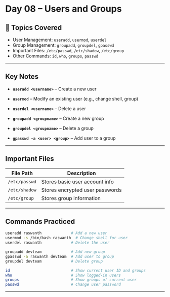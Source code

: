 #  Day 08 – Users and Groups

## 🔹 Topics Covered

- User Management: `useradd`, `usermod`, `userdel`
- Group Management: `groupadd`, `groupdel`, `gpasswd`
- Important Files: `/etc/passwd`, `/etc/shadow`, `/etc/group`
- Other Commands: `id`, `who`, `groups`, `passwd`

---

## Key Notes

- **`useradd <username>`** – Create a new user  
- **`usermod`** – Modify an existing user (e.g., change shell, group)  
- **`userdel <username>`** – Delete a user  

- **`groupadd <groupname>`** – Create a new group  
- **`groupdel <groupname>`** – Delete a group  
- **`gpasswd -a <user> <group>`** – Add user to a group  

---

## Important Files

| File Path         | Description                                 |
|-------------------|---------------------------------------------|
| `/etc/passwd`     | Stores basic user account info              |
| `/etc/shadow`     | Stores encrypted user passwords             |
| `/etc/group`      | Stores group information                    |

---

## Commands Practiced

```bash
useradd raswanth             # Add a new user
usermod -s /bin/bash raswanth  # Change shell for user
userdel raswanth             # Delete the user

groupadd devteam             # Add new group
gpasswd -a raswanth devteam  # Add user to group
groupdel devteam             # Delete group

id                           # Show current user ID and groups
who                          # Show logged-in users
groups                       # Show groups of current user
passwd                       # Change user password
```

---
